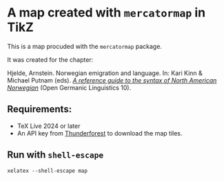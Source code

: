 # A map created with `mercatormap` in TikZ

This is a map procuded with the `mercatormap` package. 

It was created for the chapter:

Hjelde, Arnstein. Norwegian emigration and language. In: Kari Kinn & Michael Putnam (eds). [*A reference guide to the syntax of North American Norwegian*](https://langsci-press.org/catalog/book/470) (Open Germanic Linguistics 10).

## Requirements:

- TeX Live 2024 or later
- An API key from [Thunderforest](https://www.thunderforest.com/) to download the map tiles.

## Run with `shell-escape`

``
xelatex --shell-escape map
``
